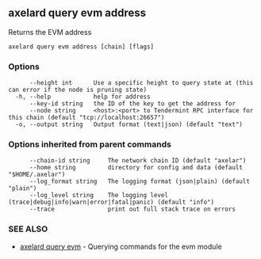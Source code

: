 ## axelard query evm address

Returns the EVM address

```
axelard query evm address [chain] [flags]
```

### Options

```
      --height int      Use a specific height to query state at (this can error if the node is pruning state)
  -h, --help            help for address
      --key-id string   the ID of the key to get the address for
      --node string     <host>:<port> to Tendermint RPC interface for this chain (default "tcp://localhost:26657")
  -o, --output string   Output format (text|json) (default "text")
```

### Options inherited from parent commands

```
      --chain-id string     The network chain ID (default "axelar")
      --home string         directory for config and data (default "$HOME/.axelar")
      --log_format string   The logging format (json|plain) (default "plain")
      --log_level string    The logging level (trace|debug|info|warn|error|fatal|panic) (default "info")
      --trace               print out full stack trace on errors
```

### SEE ALSO

- [axelard query evm](axelard_query_evm.md) - Querying commands for the evm module
